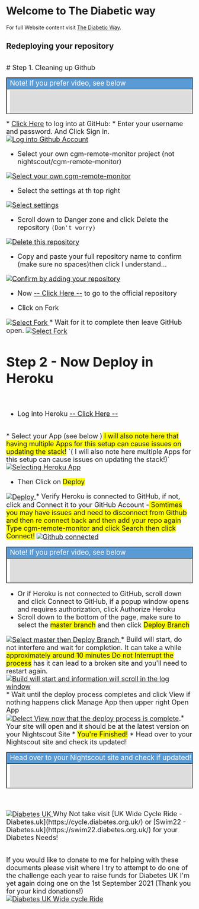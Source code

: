 <!-- this is  on github live server!
docs made by D.Galloway 2019- 2021-->


# Welcome to The Diabetic way

For full Website content visit [The Diabetic Way](https://www.thediabeticway.co.uk/index.php/en/).

## Redeploying your repository
<br>

<font size="4">
# Step 1. Cleaning up Github
<br>

<table width="1166" border="1" style="border-color: #000000; background-color: #ffffff;" cellpadding="1" cellspacing="1" height="98">
<tbody>
<tr style="height: 16px;">
<td style="width: 1158px; border-color: #000000; background-color: #5B9BD5;" fff=""><span style="font-size: 14pt;"><span style="color: #ffffff;">Note!  If you prefer video, see below</span></span></td>
</tr>
<tr style="height: 56.4063px;">
<td style="width: 1158px; border-color: #000000;"><span style="font-family: tahoma, arial, helvetica, sans-serif; font-size: 14pt;">
<iframe width="850" height="415" src="https://www.youtube.com/embed/mk2dyzz4r28" title="YouTube video player" frameborder="0" allow="accelerometer; autoplay; clipboard-write; encrypted-media; gyroscope; picture-in-picture" allowfullscreen></iframe>  </span></td>
</tr>
</tbody>
</table>
*  <a href=" https://github.com/login" target="_blank" title="Github Log into Account">Click Here</a> to log into at GitHub: 
* 	Enter your username and password. And Click Sign in.

<a href="" target="_blank">
  <img width="auto" height="auto" border="0" align="center"  src="/my-project/img/Github/signintogithub.jpg" title="Log into Github Account"/>
</a>

* Select your own cgm-remote-monitor project (not nightscout/cgm-remote-monitor)

<a href="" target="_blank">
  <img width="auto" height="auto" border="0" align="center"  src="/my-project/img/Github/your-own-cgm-remote-monitor-project.jpg" title="Select your own cgm-remote-monitor"/>
</a>

* Select the settings at th top right

<a href="" target="_blank">
  <img width="auto" height="auto" border="0" align="center"  src="/my-project/img/Github/settings.jpg" title="Select settings"/>
</a>


* Scroll down to Danger zone and click Delete the repository `(Don't worry)`

<a href="" target="_blank">
  <img width="auto" height="auto" border="0" align="center"  src="/my-project/img/Github/deleterepository.jpg" title="Delete this repository
"/>
</a>

* Copy and paste your full repository name to confirm (make sure no spaces)then click I understand...
<a href="" target="_blank">
  <img width="auto" height="auto" border="0" align="center"  src="/my-project/img/Github/reenterrepository-name.jpg" title="Confirm by adding your repository"/>
</a>

* Now <a href=" https://github.com/nightscout/cgm-remote-monitor" target="_blank" title="Update Tool">-- Click Here  --</a> to go to the official repository <span style="background-color: #FFFF00"><br>

* Click on Fork

<a href="" target="_blank">
  <img width="auto" height="auto" border="0" align="center"  src="/my-project/img/Github/Fork.jpg" title="Select Fork"/>
</a>
*  Wait for it to complete then leave GitHub open.

<a href="" target="_blank">
  <img width="auto" height="auto" border="0" align="center"  src="/my-project/img/Github/forking nightscout.jpg" title="Select Fork"/>
</a>

# Step 2 - Now Deploy in Heroku
<br>

* Log into Heroku <a href=" https://id.heroku.com/login" target="_blank" title="logging into Heroku">-- Click Here  --</a> <br>
<br>
* Select your App (see below )<span style="background-color: #FFFF00"> I will also note here that having multiple Apps for this setup can cause issues on updating the stack!</span> `( I will also note here multiple Apps for this setup can cause issues on updating the stack!)`

<a href="" target="_blank">
  <img width="auto" height="auto" border="0" align="center"  src="/my-project/img/Heroku/SelectingApp.jpg" title="Selecting Heroku App"/>
</a>

* Then Click on <span style="background-color: #FFFF00"> Deploy</span> 
 <a href="" target="_blank">
  <img width="auto" height="auto" border="0" align="center"  src="/my-project/img/Heroku/clickondeploy.jpg" title="Deploy"/>
</a>
* Verify Heroku is connected to GitHub, if not, click and Connect it to your GitHub Account  -<span style="background-color: #FFFF00"> Somtimes you may have issues and need to disconnect from Github and then re connect back and then add your repo again Type cgm-remote-monitor and click Search then click Connect!</span>  
 <a href="" target="_blank">
  <img width="auto" height="auto" border="0" align="center"  src="/my-project/img/Heroku/github connected.jpg" title="Github connected"/>
  </a>
  
<table width="1166" border="1" style="border-color: #000000; background-color: #ffffff;" cellpadding="1" cellspacing="1" height="98">
<tbody>
<tr style="height: 16px;">
<td style="width: 1158px; border-color: #000000; background-color: #5B9BD5;" fff=""><span style="font-size: 14pt;"><span style="color: #ffffff;">Note!  If you prefer video, see below</span></span></td>
</tr>
<tr style="height: 56.4063px;">
<td style="width: 1158px; border-color: #000000;"><span style="font-family: tahoma, arial, helvetica, sans-serif; font-size: 14pt;">
<iframe width="850" height="415" src="https://www.youtube.com/embed/5S2lcc5XY_g" title="YouTube video player" frameborder="0" allow="accelerometer; autoplay; clipboard-write; encrypted-media; gyroscope; picture-in-picture" allowfullscreen></iframe>  </span></td>
</tr>
</tbody>
</table>
  
  * Or if Heroku is not connected to GitHub, scroll down and click Connect to GitHub, if a popup window opens and requires authorization, click Authorize Heroku
  * Scroll down to the bottom of the page, make sure to select the <span style="background-color: #FFFF00">master branch</span>  and then click <span style="background-color: #FFFF00"> Deploy Branch</span>
  <a href="" target="_blank">
  <img width="auto" height="auto" border="0" align="center"  src="/my-project/img/Heroku/masterthendeploy.jpg" title="Select master then Deploy Branch"/>
</a>
  * Build will start, do not interfere and wait for completion. It can take a while <span style="background-color: #FFFF00">approximately around 10 minutes Do not Interrupt the process</span>  has it can lead to a broken site and you'll need to restart again.
  <a href="" target="_blank">
  <img width="auto" height="auto" border="0" align="center"  src="/my-project/img/Heroku/Build-will-start.jpg" title="Build will start and information will scroll in the log window"/>
</a>
* Wait until the deploy process completes and click View if nothing happens click Manage App then upper right Open App
<a href="" target="_blank">
  <img width="auto" height="auto" border="0" align="center"  src="/my-project/img/Heroku/view-App.jpg" title="Delect View now that the deploy process is complete"/>
</a>
* Your site will open and  it should be at the latest version on your Nightscout Site
* <span style="background-color: #FFFF00">You're Finished!</span> 
* Head over to your Nightscout site and check its updated!


<table width="1166" border="1" style="border-color: #000000; background-color: #ffffff;" cellpadding="1" cellspacing="1" height="98">
<tbody>
<tr style="height: 16px;">
<td style="width: 1158px; border-color: #000000; background-color: #5B9BD5;" fff=""><span style="font-size: 14pt;"><span style="color: #ffffff;">Head over to your Nightscout site and check if updated!</span></span></td>
</tr>
<tr style="height: 56.4063px;">
<td style="width: 1158px; border-color: #000000;"><span style="font-family: tahoma, arial, helvetica, sans-serif; font-size: 14pt;">
<iframe width="850" height="415" src="https://www.youtube.com/embed/MFsbm45b6YY" title="YouTube video player" frameborder="0" allow="accelerometer; autoplay; clipboard-write; encrypted-media; gyroscope; picture-in-picture" allowfullscreen></iframe>  </span></td>
</tr>
</tbody>
</table>
<br><br>
<a href="https://www.diabetes.org.uk/" target="_blank">
  <img width="auto" height="auto" border="0" align="center"  src="/my-project/img/Diabetesuk/pngarea.com_rutgers-logo-png-8467605.png" title="Diabetes UK"/>
</a>               Why Not take visit [UK Wide Cycle Ride - Diabetes.uk](https://cycle.diabetes.org.uk/) or  [Swim22 - Diabetes.uk](https://swim22.diabetes.org.uk/) for your Diabetes Needs!<br><br>

If you would like to donate to me for helping with these documents please visit where I try to attempt to do one of the challenge each year to raise funds for Diabetes UK I'm yet again doing one on the 1st September 2021 (Thank you for your kind donations!)  
<a href="https://www.facebook.com/david.galloway.75033/posts/573983773774927?__cft__[0]=AZUnXPgENQhMUmUoX8ubo153kZN9YoNBMp-SwuQoBBGmcs38N9N3N9U4JEthonOLFp6hn5c7Dpg-Xo4bAl5RS5Ew9qWOA0yys2hzR0dhh0Jsroj4wWTWvYpdvt0ilnFFQHo&__tn__=%2CO%2CP-R
" target="_blank">
  <img width="auto" height="auto" border="0" align="center"  src="/my-project/img/Diabetesuk/uk_wide_cycle_ride_.jpg" title="Diabetes UK Wide cycle Ride"/>



</font>

 <!--

<table width="1166" border="1" style="border-color: #000000; background-color: #ffffff;" cellpadding="1" cellspacing="1" height="98">
<tbody>
<tr style="height: 16px;">
<td style="width: 1158px; border-color: #000000; background-color: #5B9BD5;" fff=""><span style="font-size: 14pt;"><span style="color: #ffffff;">Note!  If you prefer video, see below</span></span></td>
</tr>
<tr style="height: 56.4063px;">
<td style="width: 1158px; border-color: #000000;"><span style="font-family: tahoma, arial, helvetica, sans-serif; font-size: 14pt;">
<iframe width="850" height="415" src="https://www.youtube.com/embed/gUEqZAfPEZ4" title="YouTube video player" frameborder="0" allow="accelerometer; autoplay; clipboard-write; encrypted-media; gyroscope; picture-in-picture" allowfullscreen></iframe>  </span></td>
</tr>
</tbody>
</table>


-->


